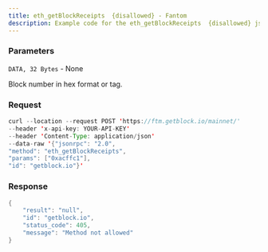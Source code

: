 ```yaml
---
title: eth_getBlockReceipts  {disallowed} - Fantom
description: Example code for the eth_getBlockReceipts  {disallowed} json-rpc method. Сomplete guide on how to use eth_getBlockReceipts  {disallowed} json-rpc in GetBlock.io Web3 documentation.
---
```


### Parameters


`DATA, 32 Bytes` - None

Block number in hex format or tag.

### Request

``` java
curl --location --request POST 'https://ftm.getblock.io/mainnet/' 
--header 'x-api-key: YOUR-API-KEY' 
--header 'Content-Type: application/json' 
--data-raw '{"jsonrpc": "2.0",
"method": "eth_getBlockReceipts",
"params": ["0xacffc1"],
"id": "getblock.io"}'
```

###  Response

``` java
{
    "result": "null",
    "id": "getblock.io",
    "status_code": 405,
    "message": "Method not allowed"
}
```

